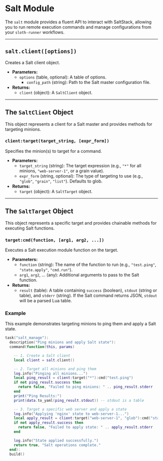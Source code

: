 # Salt Module

The `salt` module provides a fluent API to interact with SaltStack, allowing you to run remote execution commands and manage configurations from your `sloth-runner` workflows.

---

## `salt.client([options])`

Creates a Salt client object.

*   **Parameters:**
    *   `options` (table, optional): A table of options.
        *   `config_path` (string): Path to the Salt master configuration file.
*   **Returns:**
    *   `client` (object): A `SaltClient` object.

---

## The `SaltClient` Object

This object represents a client for a Salt master and provides methods for targeting minions.

### `client:target(target_string, [expr_form])`

Specifies the minion(s) to target for a command.

*   **Parameters:**
    *   `target_string` (string): The target expression (e.g., `"*"` for all minions, `"web-server-1"`, or a grain value).
    *   `expr_form` (string, optional): The type of targeting to use (e.g., `"glob"`, `"grain"`, `"list"`). Defaults to glob.
*   **Returns:**
    *   `target` (object): A `SaltTarget` object.

---

## The `SaltTarget` Object

This object represents a specific target and provides chainable methods for executing Salt functions.

### `target:cmd(function, [arg1, arg2, ...])`

Executes a Salt execution module function on the target.

*   **Parameters:**
    *   `function` (string): The name of the function to run (e.g., `"test.ping"`, `"state.apply"`, `"cmd.run"`).
    *   `arg1`, `arg2`, ... (any): Additional arguments to pass to the Salt function.
*   **Returns:**
    *   `result` (table): A table containing `success` (boolean), `stdout` (string or table), and `stderr` (string). If the Salt command returns JSON, `stdout` will be a parsed Lua table.

### Example

This example demonstrates targeting minions to ping them and apply a Salt state.

```lua
task("salt_manage"):
  description("Ping minions and apply Salt state"):
  command(function(this, params)

    -- 1. Create a Salt client
    local client = salt.client()

    -- 2. Target all minions and ping them
    log.info("Pinging all minions...")
    local ping_result = client:target("*"):cmd("test.ping")
    if not ping_result.success then
      return false, "Failed to ping minions: " .. ping_result.stderr
    end
    print("Ping Results:")
    print(data.to_yaml(ping_result.stdout)) -- stdout is a table

    -- 3. Target a specific web server and apply a state
    log.info("Applying 'nginx' state to web-server-1...")
    local apply_result = client:target("web-server-1", "glob"):cmd("state.apply", "nginx")
    if not apply_result.success then
      return false, "Failed to apply state: " .. apply_result.stderr
    end

    log.info("State applied successfully.")
    return true, "Salt operations complete."
  end):
  build()
```
